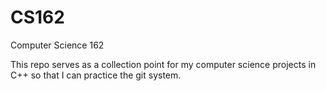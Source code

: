 # CS162
Computer Science 162

This repo serves as a collection point for my computer science projects in C++ so that I can practice the git system.

